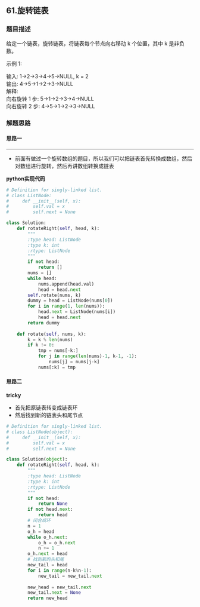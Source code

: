 ## 61.旋转链表
### 题目描述
给定一个链表，旋转链表，将链表每个节点向右移动 k 个位置，其中 k 是非负数。

示例 1:

输入: 1->2->3->4->5->NULL, k = 2  
输出: 4->5->1->2->3->NULL  
解释:  
向右旋转 1 步: 5->1->2->3->4->NULL  
向右旋转 2 步: 4->5->1->2->3->NULL


### 解题思路
#### 思路一
****
- 前面有做过一个旋转数组的题目，所以我们可以把链表首先转换成数组，然后对数组进行旋转，然后再讲数组转换成链表

**python实现代码**
```python
# Definition for singly-linked list.
# class ListNode:
#     def __init__(self, x):
#         self.val = x
#         self.next = None

class Solution:
    def rotateRight(self, head, k):
        """
        :type head: ListNode
        :type k: int
        :rtype: ListNode
        """
        if not head:
            return []
        nums = []
        while head:
            nums.append(head.val)
            head = head.next
        self.rotate(nums, k)
        dummy = head = ListNode(nums[0])
        for i in range(1, len(nums)):
            head.next = ListNode(nums[i])
            head = head.next
        return dummy
    
    def rotate(self, nums, k):
        k = k % len(nums)
        if k != 0:
            tmp = nums[-k:]
            for j in range(len(nums)-1, k-1, -1):
                nums[j] = nums[j-k]
            nums[:k] = tmp   

```
#### 思路二
**tricky**
- 首先把原链表转变成链表环
- 然后找到新的链表头和尾节点
```python
# Definition for singly-linked list.
# class ListNode(object):
#     def __init__(self, x):
#         self.val = x
#         self.next = None

class Solution(object):
    def rotateRight(self, head, k):
        """
        :type head: ListNode
        :type k: int
        :rtype: ListNode
        """
        if not head:
            return None
        if not head.next:
            return head
        # 闭合成环
        n = 1
        o_h = head
        while o_h.next:
            o_h = o_h.next
            n += 1
        o_h.next = head
        # 找到新的头和尾
        new_tail = head
        for i in range(n-k%n-1):
            new_tail = new_tail.next
            
        new_head = new_tail.next
        new_tail.next = None
        return new_head
```